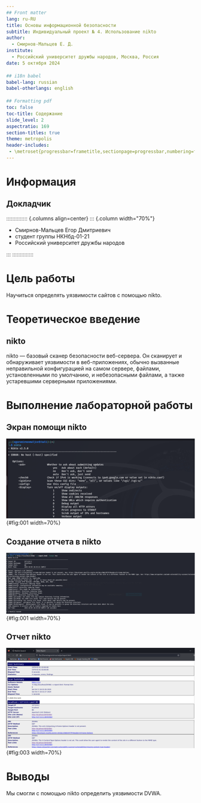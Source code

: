 ```yaml
---
## Front matter
lang: ru-RU
title: Основы информационной безопасности
subtitle: Индивидуальный проект № 4. Использование nikto
author:
  - Смирнов-Мальцев Е. Д.
institute:
  - Российский университет дружбы народов, Москва, Россия
date: 5 октября 2024

## i18n babel
babel-lang: russian
babel-otherlangs: english

## Formatting pdf
toc: false
toc-title: Содержание
slide_level: 2
aspectratio: 169
section-titles: true
theme: metropolis
header-includes:
 - \metroset{progressbar=frametitle,sectionpage=progressbar,numbering=fraction}
---
```


# Информация

## Докладчик

:::::::::::::: {.columns align=center}
::: {.column width="70%"}

  * Смирнов-Мальцев Егор Дмитриевич
  * студент группы НКНбд-01-21
  * Российский университет дружбы народов
  
:::
::::::::::::::

# Цель работы

Научиться определять уязвимости сайтов с помощью nikto.

# Теоретическое введение

## nikto

nikto — базовый сканер безопасности веб-сервера. Он сканирует и обнаруживает уязвимости в веб-приложениях, обычно вызванные неправильной конфигурацией на самом сервере, файлами, установленными по умолчанию, и небезопасными файлами, а также устаревшими серверными приложениями.


# Выполнение лабораторной работы

## Экран помощи nikto

![](image/1.png){#fig:001 width=70%}

## Создание отчета в nikto

![](image/2.png){#fig:001 width=70%}

## Отчет nikto

![](image/3.png){#fig:003 width=70%}

# Выводы

Мы смогли с помощью nikto определить уязвимости DVWA.
